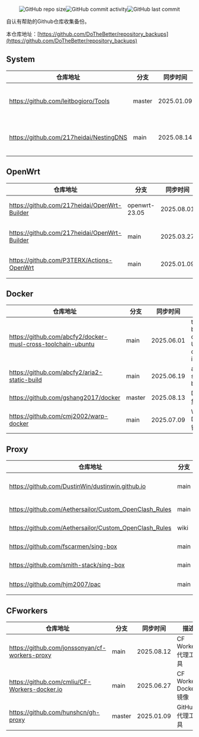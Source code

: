 
<p align="center">
<img alt="GitHub repo size" src="https://img.shields.io/github/repo-size/DoTheBetter/repository_backups"><img alt="GitHub commit activity" src="https://img.shields.io/github/commit-activity/m/DoTheBetter/repository_backups"><img alt="GitHub last commit" src="https://img.shields.io/github/last-commit/DoTheBetter/repository_backups">
</p>
自认有帮助的Github仓库收集备份。

本仓库地址：[https://github.com/DoTheBetter/repository_backups](https://github.com/DoTheBetter/repository_backups)


## System
| 仓库地址 | 分支 | 同步时间 | 描述 |
| -------- | ---- | -------- | -------- |
| https://github.com/leitbogioro/Tools | master | 2025.01.09 | DD重装Linux系统 |
| https://github.com/217heidai/NestingDNS | main | 2025.08.14 | DNS三合一Docker镜像 |

## OpenWrt
| 仓库地址 | 分支 | 同步时间 | 描述 |
| -------- | ---- | -------- | -------- |
| https://github.com/217heidai/OpenWrt-Builder | openwrt-23.05 | 2025.08.01 | OpenWrt在线构建工具 |
| https://github.com/217heidai/OpenWrt-Builder | main | 2025.03.27 | OpenWrt在线构建工具 |
| https://github.com/P3TERX/Actions-OpenWrt | main | 2025.01.09 | OpenWrt在线构建工具 |

## Docker
| 仓库地址 | 分支 | 同步时间 | 描述 |
| -------- | ---- | -------- | -------- |
| https://github.com/abcfy2/docker-musl-cross-toolchain-ubuntu | main | 2025.06.01 | toolchain based on Ubuntu docker image |
| https://github.com/abcfy2/aria2-static-build | main | 2025.06.19 | aria2-static-build |
| https://github.com/gshang2017/docker | master | 2025.08.13 | Docker集合 |
| https://github.com/cmj2002/warp-docker | main | 2025.07.09 | Warp Docker镜像 |

## Proxy
| 仓库地址 | 分支 | 同步时间 | 描述 |
| -------- | ---- | -------- | -------- |
| https://github.com/DustinWin/dustinwin.github.io | main | 2025.08.13 | mihomo和sing-box教程合集 |
| https://github.com/Aethersailor/Custom_OpenClash_Rules | main | 2025.08.14 | OpenClash自定义 |
| https://github.com/Aethersailor/Custom_OpenClash_Rules | wiki | 2025.08.06 | OpenClash自定义Wiki |
| https://github.com/fscarmen/sing-box | main | 2025.08.02 | Sing-box代理工具 |
| https://github.com/smith-stack/sing-box | main | 2025.08.07 | Sing-box代理工具 |
| https://github.com/hjm2007/pac | main | 2025.07.27 | PAC代理工具 |

## CFworkers
| 仓库地址 | 分支 | 同步时间 | 描述 |
| -------- | ---- | -------- | -------- |
| https://github.com/jonssonyan/cf-workers-proxy | main | 2025.08.12 | CF Workers代理工具 |
| https://github.com/cmliu/CF-Workers-docker.io | main | 2025.06.27 | CF Workers Docker镜像 |
| https://github.com/hunshcn/gh-proxy | master | 2025.01.09 | GitHub代理工具 |
